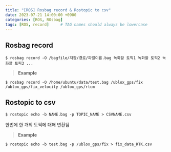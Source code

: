```yaml
---
title: "[ROS] Rosbag record & Rostopic to csv"
date: 2023-07-21 14:00:00 +0900
categories: [ROS, ROsbag]
tags: [ROS, record]     # TAG names should always be lowercase
---
```


## Rosbag record
```shell
$ rosbag record -O /bagfile/저장/경로/파일이름.bag 녹화할 토픽1 녹화할 토픽2 녹화할 토픽3 ...
```
> **Example**
```shell
$ rosbag record -O /home/ubuntu/data/test.bag /ublox_gps/fix /ublox_gps/fix_velocity /ublox_gps/rtcm
```

## Rostopic to csv

```shell
$ rostopic echo -b NAME.bag -p TOPIC_NAME > CSVNAME.csv
```

한번에 한 개의 토픽에 대해 변환됨

> **Example**
```shell
$ rostopic echo -b test.bag -p /ublox_gps/fix > fix_data_RTK.csv
```